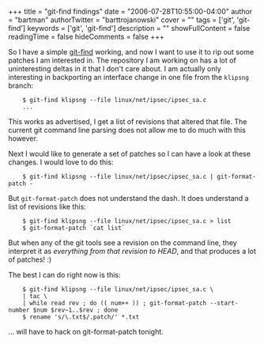 +++
title = "git-find findings"
date = "2006-07-28T10:55:00-04:00"
author = "bartman"
authorTwitter = "barttrojanowski"
cover = ""
tags = ['git', 'git-find']
keywords = ['git', 'git-find']
description = ""
showFullContent = false
readingTime = false
hideComments = false
+++

So I have a simple [git-find](http://gitweb.jukie.net/git-find.git) working, and now I want to use 
it to rip out some patches I am interested in.  The repository I am working on has a lot of uninteresting deltas 
in it that I don't care about.  I am actually only interesting in backporting an interface change in one file 
from the `klipsng` branch:

        $ git-find klipsng --file linux/net/ipsec/ipsec_sa.c
        ...

This works as advertised, I get a list of revisions that altered that file.  The current git command line parsing
does not allow me to do much with this however.

<!--more-->

Next I would like to generate a set of patches so I can have a look at these changes.  I would love to do this:

        $ git-find klipsng --file linux/net/ipsec/ipsec_sa.c | git-format-patch -

But `git-format-patch` does not understand the dash.  It does understand a list of revisions like this:

        $ git-find klipsng --file linux/net/ipsec/ipsec_sa.c > list
        $ git-format-patch `cat list`

But when any of the git tools see a revision on the command line, they interpret it as *everything from that revision
to HEAD*, and that produces a lot of patches! :)

The best I can do right now is this:

        $ git-find klipsng --file linux/net/ipsec/ipsec_sa.c \
        | tac \
        | while read rev ; do (( num++ )) ; git-format-patch --start-number $num $rev~1..$rev ; done
        $ rename 's/\.txt$/.patch/' *.txt

... will have to hack on git-format-patch tonight.